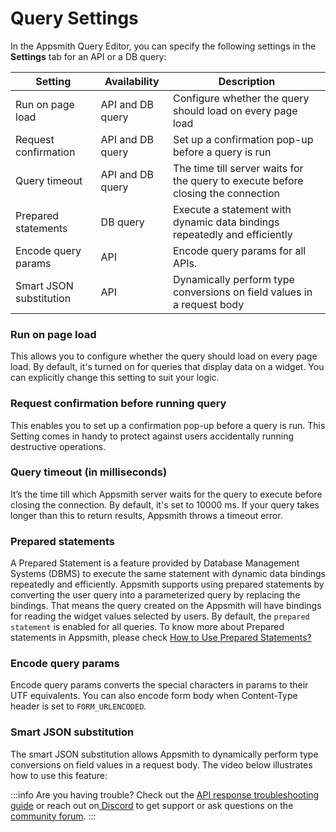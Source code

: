 # Query Settings

In the Appsmith Query Editor, you can specify the following settings in the **Settings** tab for an API or a DB query:

|Setting   | Availability  | Description  |
|----------|---------------|--------------|
| Run on page load  | API and DB query  | Configure whether the query should load on every page load   |
| Request confirmation  | API and DB query  | Set up a confirmation pop-up before a query is run  |
| Query timeout  | API and DB query  | The time till server waits for the query to execute before closing the connection   |
| Prepared statements | DB query | Execute a statement with dynamic data bindings repeatedly and efficiently |
| Encode query params  | API  |  Encode query params for all APIs. |
| Smart JSON substitution  | API   | Dynamically perform type conversions on field values in a request body  |

### Run on page load

This allows you to configure whether the query should load on every page load. By default, it's turned on for queries that display data on a widget. You can explicitly change this setting to suit your logic.

### Request confirmation before running query

This enables you to set up a confirmation pop-up before a query is run. This Setting comes in handy to protect against users accidentally running destructive operations.

### Query timeout (in milliseconds)

It’s the time till which Appsmith server waits for the query to execute before closing the connection. By default, it's set to 10000 ms. If your query takes longer than this to return results, Appsmith throws a timeout error.

### Prepared statements

A Prepared Statement is a feature provided by Database Management Systems (DBMS) to execute the same statement with dynamic data bindings repeatedly and efficiently. Appsmith supports using prepared statements by converting the user query into a parameterized query by replacing the bindings. That means the query created on the Appsmith will have bindings for reading the widget values selected by users. By default, the `prepared statement` is enabled for all queries. To know more about Prepared statements in Appsmith, please check [How to Use Prepared Statements?](/learning-and-resources/how-to-guides/how-to-use-prepared-statements.md)

### Encode query params

 Encode query params converts the special characters in params to their UTF equivalents. You can also encode form body when Content-Type header is set to `FORM_URLENCODED`.


### Smart JSON substitution

The smart JSON substitution allows Appsmith to dynamically perform type conversions on field values in a request body. The video below illustrates how to use this feature:

<VideoEmbed host="youtube" videoId="-Z3y-pdNhXc" title="How to use smart JSON substitution" caption="How to use smart JSON substitution"/>

:::info
Are you having trouble? Check out the [API response troubleshooting guide](/help-and-support/troubleshooting-guide/query-errors) or reach out on[ Discord](https://discord.com/invite/rBTTVJp) to get support or ask questions on the [community forum](https://community.appsmith.com/).
:::
